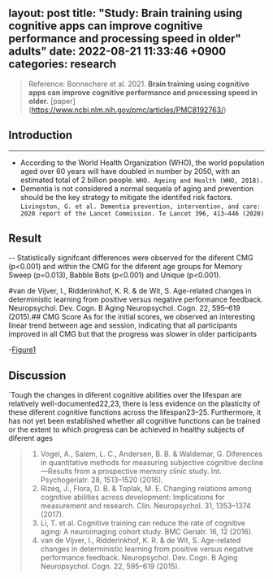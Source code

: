 layout: post
title: "Study: Brain training using cognitive apps can improve cognitive performance and processing speed in older"
adults"
date: 2022-08-21 11:33:46 +0900
categories: research
----

> Reference: Bonnechere et al. 2021. **Brain training using cognitive apps can improve cognitive performance and processing speed in older.** [paper] (https://www.ncbi.nlm.nih.gov/pmc/articles/PMC8192763/)

## Introduction

---

- According to the World Health Organization (WHO), the world population aged over 60 years will have doubled in number by 2050, with an estimated total of 2 billion people. ``WHO. Ageing and Health (WHO, 2018).``
- Dementia is not considered a normal sequela of aging and prevention should be the key strategy to mitigate the identifed risk factors. ``Livingston, G. et al. Dementia prevention, intervention, and care: 2020 report of the Lancet Commission. Te Lancet 396, 413–446 (2020)``

## Result

--
Statistically signifcant differences were observed for the diferent CMG (p<0.001) and within the CMG for the diferent age groups for Memory Sweep (p=0.013), Babble Bots (p<0.001) and Unique (p<0.001).

#van de Vijver, I., Ridderinkhof, K. R. & de Wit, S. Age-related changes in deterministic learning from positive versus negative
performance feedback. Neuropsychol. Dev. Cogn. B Aging Neuropsychol. Cogn. 22, 595–619 (2015).## CMG Score
As for the initial scores, we observed an interesting linear trend between age and session, indicating that all participants improved in all CMG but that the progress was slower in older participants

-[Figure1](/devblog/graph.jpeg.jpg)

## Discussion

`Tough the changes in diferent cognitive abilities over the lifespan are relatively well-documented22,23, there is less evidence on the plasticity of these diferent cognitive functions across the lifespan23–25. Furthermore, it has not yet been established whether all cognitive functions can be trained or the extent to which progress can be achieved in healthy subjects of diferent ages

> 1. Vogel, A., Salem, L. C., Andersen, B. B. & Waldemar, G. Diferences in quantitative methods for measuring subjective cognitive
decline—Results from a prospective memory clinic study. Int. Psychogeriatr. 28, 1513–1520 (2016).
> 1. Rizeq, J., Flora, D. B. & Toplak, M. E. Changing relations among cognitive abilities across development: Implications for measurement and research. Clin. Neuropsychol. 31, 1353–1374 (2017).
> 1.  Li, T. et al. Cognitive training can reduce the rate of cognitive aging: A neuroimaging cohort study. BMC Geriatr. 16, 12 (2016).
> 1. van de Vijver, I., Ridderinkhof, K. R. & de Wit, S. Age-related changes in deterministic learning from positive versus negative
performance feedback. Neuropsychol. Dev. Cogn. B Aging Neuropsychol. Cogn. 22, 595–619 (2015).